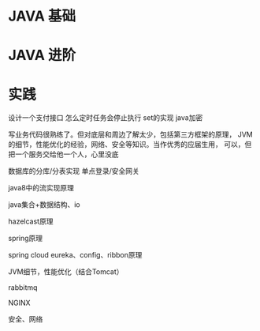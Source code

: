 # JAVA 基础

# JAVA 进阶

# 实践


设计一个支付接口
怎么定时任务会停止执行
set的实现
java加密

写业务代码很熟练了。但对底层和周边了解太少，包括第三方框架的原理，
JVM的细节，性能优化的经验，网络、安全等知识。当作优秀的应届生用，
可以，但把一个服务交给他一个人，心里没底

数据库的分库/分表实现
单点登录/安全网关

java8中的流实现原理

java集合+数据结构、io

hazelcast原理

spring原理

spring cloud eureka、config、ribbon原理

JVM细节，性能优化（结合Tomcat）

rabbitmq

NGINX

安全、网络
